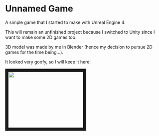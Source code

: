 # Unnamed Game

A simple game that I started to make with Unreal Engine 4.

This will remain an unfinished project because I switched to Unity since I want to make some 2D games too.

3D model was made by me in Blender (hence my decision to pursue 2D games for the time being...).

It looked very goofy, so I will keep it here:

<a href="http://www.youtube.com/watch?feature=player_embedded&v=AA8UTPMv6Ms
" target="_blank"><img src="http://img.youtube.com/vi/AA8UTPMv6Ms/0.jpg" 
width="240" height="180" border="10" /></a>
